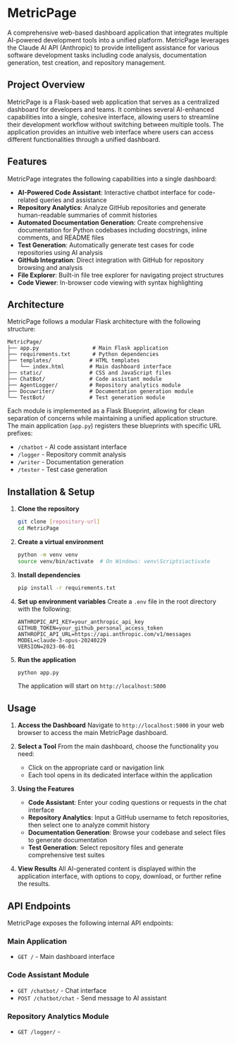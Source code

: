 # MetricPage

A comprehensive web-based dashboard application that integrates multiple AI-powered development tools into a unified platform. MetricPage leverages the Claude AI API (Anthropic) to provide intelligent assistance for various software development tasks including code analysis, documentation generation, test creation, and repository management.

## Project Overview

MetricPage is a Flask-based web application that serves as a centralized dashboard for developers and teams. It combines several AI-enhanced capabilities into a single, cohesive interface, allowing users to streamline their development workflow without switching between multiple tools. The application provides an intuitive web interface where users can access different functionalities through a unified dashboard.

## Features

MetricPage integrates the following capabilities into a single dashboard:

- **AI-Powered Code Assistant**: Interactive chatbot interface for code-related queries and assistance
- **Repository Analytics**: Analyze GitHub repositories and generate human-readable summaries of commit histories
- **Automated Documentation Generation**: Create comprehensive documentation for Python codebases including docstrings, inline comments, and README files
- **Test Generation**: Automatically generate test cases for code repositories using AI analysis
- **GitHub Integration**: Direct integration with GitHub for repository browsing and analysis
- **File Explorer**: Built-in file tree explorer for navigating project structures
- **Code Viewer**: In-browser code viewing with syntax highlighting

## Architecture

MetricPage follows a modular Flask architecture with the following structure:

```
MetricPage/
├── app.py                 # Main Flask application
├── requirements.txt       # Python dependencies
├── templates/            # HTML templates
│   └── index.html        # Main dashboard interface
├── static/               # CSS and JavaScript files
├── ChatBot/              # Code assistant module
├── AgentLogger/          # Repository analytics module
├── Docuwriter/           # Documentation generation module
└── TestBot/              # Test generation module
```

Each module is implemented as a Flask Blueprint, allowing for clean separation of concerns while maintaining a unified application structure. The main application (`app.py`) registers these blueprints with specific URL prefixes:

- `/chatbot` - AI code assistant interface
- `/logger` - Repository commit analysis
- `/writer` - Documentation generation
- `/tester` - Test case generation

## Installation & Setup

1. **Clone the repository**
   ```bash
   git clone [repository-url]
   cd MetricPage
   ```

2. **Create a virtual environment**
   ```bash
   python -m venv venv
   source venv/bin/activate  # On Windows: venv\Scripts\activate
   ```

3. **Install dependencies**
   ```bash
   pip install -r requirements.txt
   ```

4. **Set up environment variables**
   Create a `.env` file in the root directory with the following:
   ```
   ANTHROPIC_API_KEY=your_anthropic_api_key
   GITHUB_TOKEN=your_github_personal_access_token
   ANTHROPIC_API_URL=https://api.anthropic.com/v1/messages
   MODEL=claude-3-opus-20240229
   VERSION=2023-06-01
   ```

5. **Run the application**
   ```bash
   python app.py
   ```

   The application will start on `http://localhost:5000`

## Usage

1. **Access the Dashboard**
   Navigate to `http://localhost:5000` in your web browser to access the main MetricPage dashboard.

2. **Select a Tool**
   From the main dashboard, choose the functionality you need:
   - Click on the appropriate card or navigation link
   - Each tool opens in its dedicated interface within the application

3. **Using the Features**
   - **Code Assistant**: Enter your coding questions or requests in the chat interface
   - **Repository Analytics**: Input a GitHub username to fetch repositories, then select one to analyze commit history
   - **Documentation Generation**: Browse your codebase and select files to generate documentation
   - **Test Generation**: Select repository files and generate comprehensive test suites

4. **View Results**
   All AI-generated content is displayed within the application interface, with options to copy, download, or further refine the results.

## API Endpoints

MetricPage exposes the following internal API endpoints:

### Main Application
- `GET /` - Main dashboard interface

### Code Assistant Module
- `GET /chatbot/` - Chat interface
- `POST /chatbot/chat` - Send message to AI assistant

### Repository Analytics Module
- `GET /logger/` -